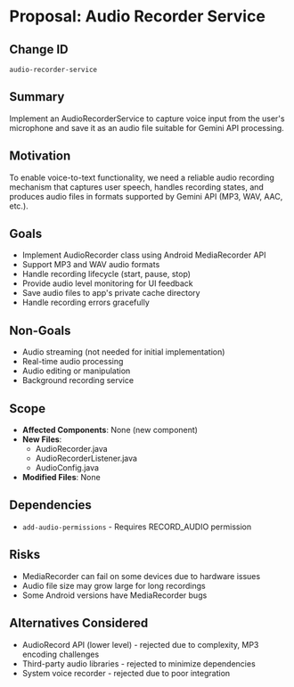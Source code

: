 # Proposal: Audio Recorder Service

## Change ID
`audio-recorder-service`

## Summary
Implement an AudioRecorderService to capture voice input from the user's microphone and save it as an audio file suitable for Gemini API processing.

## Motivation
To enable voice-to-text functionality, we need a reliable audio recording mechanism that captures user speech, handles recording states, and produces audio files in formats supported by Gemini API (MP3, WAV, AAC, etc.).

## Goals
- Implement AudioRecorder class using Android MediaRecorder API
- Support MP3 and WAV audio formats
- Handle recording lifecycle (start, pause, stop)
- Provide audio level monitoring for UI feedback
- Save audio files to app's private cache directory
- Handle recording errors gracefully

## Non-Goals
- Audio streaming (not needed for initial implementation)
- Real-time audio processing
- Audio editing or manipulation
- Background recording service

## Scope
- **Affected Components**: None (new component)
- **New Files**:
  - AudioRecorder.java
  - AudioRecorderListener.java
  - AudioConfig.java
- **Modified Files**: None

## Dependencies
- `add-audio-permissions` - Requires RECORD_AUDIO permission

## Risks
- MediaRecorder can fail on some devices due to hardware issues
- Audio file size may grow large for long recordings
- Some Android versions have MediaRecorder bugs

## Alternatives Considered
- AudioRecord API (lower level) - rejected due to complexity, MP3 encoding challenges
- Third-party audio libraries - rejected to minimize dependencies
- System voice recorder - rejected due to poor integration
